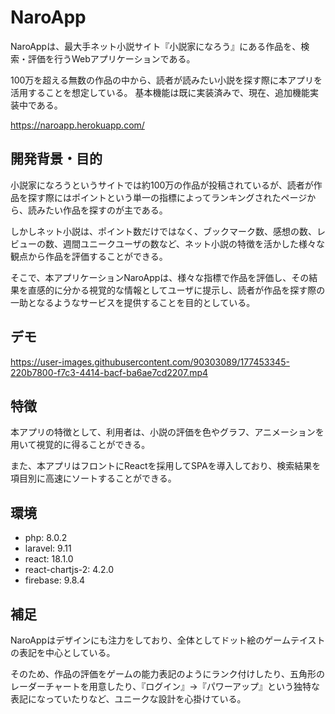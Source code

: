 # NaroApp

NaroAppは、最大手ネット小説サイト『小説家になろう』にある作品を、検索・評価を行うWebアプリケーションである。

100万を超える無数の作品の中から、読者が読みたい小説を探す際に本アプリを活用することを想定している。
基本機能は既に実装済みで、現在、追加機能実装中である。

https://naroapp.herokuapp.com/

## 開発背景・目的
小説家になろうというサイトでは約100万の作品が投稿されているが、読者が作品を探す際にはポイントという単一の指標によってランキングされたページから、読みたい作品を探すのが主である。

しかしネット小説は、ポイント数だけではなく、ブックマーク数、感想の数、レビューの数、週間ユニークユーザの数など、ネット小説の特徴を活かした様々な観点から作品を評価することができる。

そこで、本アプリケーションNaroAppは、様々な指標で作品を評価し、その結果を直感的に分かる視覚的な情報としてユーザに提示し、読者が作品を探す際の一助となるようなサービスを提供することを目的としている。

## デモ

https://user-images.githubusercontent.com/90303089/177453345-220b7800-f7c3-4414-bacf-ba6ae7cd2207.mp4

## 特徴
本アプリの特徴として、利用者は、小説の評価を色やグラフ、アニメーションを用いて視覚的に得ることができる。

また、本アプリはフロントにReactを採用してSPAを導入しており、検索結果を項目別に高速にソートすることができる。

## 環境
- php: 8.0.2
- laravel: 9.11
- react: 18.1.0
- react-chartjs-2: 4.2.0
- firebase: 9.8.4

## 補足
NaroAppはデザインにも注力をしており、全体としてドット絵のゲームテイストの表記を中心としている。

そのため、作品の評価をゲームの能力表記のようにランク付けしたり、五角形のレーダーチャートを用意したり、『ログイン』→『パワーアップ』という独特な表記になっていたりなど、ユニークな設計を心掛けている。
